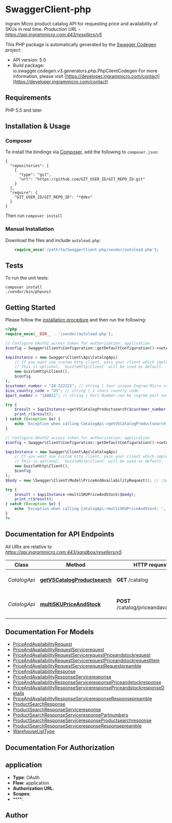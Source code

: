 # SwaggerClient-php
Ingram Micro product catalog API for requesting price and availability of SKUs in real time.  *Production URL - https://api.ingrammicro.com:443/resellers/v5*

This PHP package is automatically generated by the [Swagger Codegen](https://github.com/swagger-api/swagger-codegen) project:

- API version: 5.0
- Build package: io.swagger.codegen.v3.generators.php.PhpClientCodegen
For more information, please visit [https://developer.ingrammicro.com/contact](https://developer.ingrammicro.com/contact)

## Requirements

PHP 5.5 and later

## Installation & Usage
### Composer

To install the bindings via [Composer](http://getcomposer.org/), add the following to `composer.json`:

```
{
  "repositories": [
    {
      "type": "git",
      "url": "https://github.com/GIT_USER_ID/GIT_REPO_ID.git"
    }
  ],
  "require": {
    "GIT_USER_ID/GIT_REPO_ID": "*@dev"
  }
}
```

Then run `composer install`

### Manual Installation

Download the files and include `autoload.php`:

```php
    require_once('/path/to/SwaggerClient-php/vendor/autoload.php');
```

## Tests

To run the unit tests:

```
composer install
./vendor/bin/phpunit
```

## Getting Started

Please follow the [installation procedure](#installation--usage) and then run the following:

```php
<?php
require_once(__DIR__ . '/vendor/autoload.php');

// Configure OAuth2 access token for authorization: application
$config = Swagger\Client\Configuration::getDefaultConfiguration()->setAccessToken('YOUR_ACCESS_TOKEN');

$apiInstance = new Swagger\Client\Api\CatalogApi(
    // If you want use custom http client, pass your client which implements `GuzzleHttp\ClientInterface`.
    // This is optional, `GuzzleHttp\Client` will be used as default.
    new GuzzleHttp\Client(),
    $config
);
$customer_number = "20-222222"; // string | Your unique Ingram Micro customer number
$iso_country_code = "US"; // string | 2 chars country code
$part_number = "1AQ821"; // string | Part Number can be ingram part number or vendor part number or customer part number or UPC

try {
    $result = $apiInstance->getV5CatalogProductsearch($customer_number, $iso_country_code, $part_number);
    print_r($result);
} catch (Exception $e) {
    echo 'Exception when calling CatalogApi->getV5CatalogProductsearch: ', $e->getMessage(), PHP_EOL;
}

// Configure OAuth2 access token for authorization: application
$config = Swagger\Client\Configuration::getDefaultConfiguration()->setAccessToken('YOUR_ACCESS_TOKEN');

$apiInstance = new Swagger\Client\Api\CatalogApi(
    // If you want use custom http client, pass your client which implements `GuzzleHttp\ClientInterface`.
    // This is optional, `GuzzleHttp\Client` will be used as default.
    new GuzzleHttp\Client(),
    $config
);
$body = new \Swagger\Client\Model\PriceAndAvailabilityRequest(); // \Swagger\Client\Model\PriceAndAvailabilityRequest | 

try {
    $result = $apiInstance->multiSKUPriceAndStock($body);
    print_r($result);
} catch (Exception $e) {
    echo 'Exception when calling CatalogApi->multiSKUPriceAndStock: ', $e->getMessage(), PHP_EOL;
}
?>
```

## Documentation for API Endpoints

All URIs are relative to *https://api.ingrammicro.com:443/sandbox/resellers/v5*

Class | Method | HTTP request | Description
------------ | ------------- | ------------- | -------------
*CatalogApi* | [**getV5CatalogProductsearch**](docs/Api/CatalogApi.md#getv5catalogproductsearch) | **GET** /catalog | Search product catalog
*CatalogApi* | [**multiSKUPriceAndStock**](docs/Api/CatalogApi.md#multiskupriceandstock) | **POST** /catalog/priceandavailability | Find availability of upto 50 SKUs

## Documentation For Models

 - [PriceAndAvailabilityRequest](docs/Model/PriceAndAvailabilityRequest.md)
 - [PriceAndAvailabilityRequestServicerequest](docs/Model/PriceAndAvailabilityRequestServicerequest.md)
 - [PriceAndAvailabilityRequestServicerequestPriceandstockrequest](docs/Model/PriceAndAvailabilityRequestServicerequestPriceandstockrequest.md)
 - [PriceAndAvailabilityRequestServicerequestPriceandstockrequestItem](docs/Model/PriceAndAvailabilityRequestServicerequestPriceandstockrequestItem.md)
 - [PriceAndAvailabilityRequestServicerequestRequestpreamble](docs/Model/PriceAndAvailabilityRequestServicerequestRequestpreamble.md)
 - [PriceAndAvailabilityResponse](docs/Model/PriceAndAvailabilityResponse.md)
 - [PriceAndAvailabilityResponseServiceresponse](docs/Model/PriceAndAvailabilityResponseServiceresponse.md)
 - [PriceAndAvailabilityResponseServiceresponsePriceandstockresponse](docs/Model/PriceAndAvailabilityResponseServiceresponsePriceandstockresponse.md)
 - [PriceAndAvailabilityResponseServiceresponsePriceandstockresponseDetails](docs/Model/PriceAndAvailabilityResponseServiceresponsePriceandstockresponseDetails.md)
 - [PriceAndAvailabilityResponseServiceresponseResponsepreamble](docs/Model/PriceAndAvailabilityResponseServiceresponseResponsepreamble.md)
 - [ProductSearchResponse](docs/Model/ProductSearchResponse.md)
 - [ProductSearchResponseServiceresponse](docs/Model/ProductSearchResponseServiceresponse.md)
 - [ProductSearchResponseServiceresponsePartnumbers](docs/Model/ProductSearchResponseServiceresponsePartnumbers.md)
 - [ProductSearchResponseServiceresponseProductsearchresponse](docs/Model/ProductSearchResponseServiceresponseProductsearchresponse.md)
 - [ProductSearchResponseServiceresponseResponsepreamble](docs/Model/ProductSearchResponseServiceresponseResponsepreamble.md)
 - [WarehouseListType](docs/Model/WarehouseListType.md)

## Documentation For Authorization


## application

- **Type**: OAuth
- **Flow**: application
- **Authorization URL**: 
- **Scopes**: 
 - ****: 


## Author



